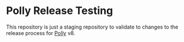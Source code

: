 # Polly Release Testing

This repository is just a staging repository to validate to changes to the release process for [Polly](https://github.com/App-vNext/Polly) v8.
